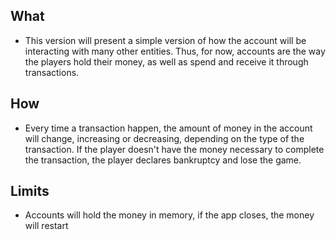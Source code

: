 ## What
- This version will present a simple version of how the account will be interacting with many other entities. Thus, for now, accounts are the way the players hold their money, as well as spend and receive it through transactions.
 
## How
- Every time a transaction happen, the amount of money in the account will change, increasing or decreasing, depending on the type of the transaction. If the player doesn't have the money necessary to complete the transaction, the player declares bankruptcy and lose the game.

## Limits
- Accounts will hold the money in memory, if the app closes, the money will restart